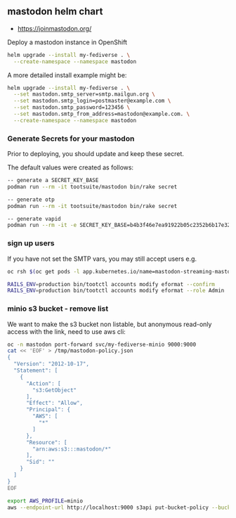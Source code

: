 ## mastodon helm chart

- https://joinmastodon.org/

Deploy a mastodon instance in OpenShift

```bash
helm upgrade --install my-fediverse . \
  --create-namespace --namespace mastodon
```

A more detailed install example might be:

```bash
helm upgrade --install my-fediverse . \
  --set mastodon.smtp_server=smtp.mailgun.org \
  --set mastodon.smtp_login=postmaster@example.com \
  --set mastodon.smtp_password=123456 \
  --set mastodon.smtp_from_address=mastodon@example.com. \
  --create-namespace --namespace mastodon
```

### Generate Secrets for your mastodon

Prior to deploying, you should update and keep these secret.

The default values were created as follows:

```bash
-- generate a SECRET_KEY_BASE
podman run --rm -it tootsuite/mastodon bin/rake secret

-- generate otp
podman run --rm -it tootsuite/mastodon bin/rake secret

-- generate vapid
podman run --rm -it -e SECRET_KEY_BASE=b4b3f46e7ea91922b05c2352b6b17e32f87611b85c1ba65d1219d44a1bbb172dbd416c35bfd32a83ae19f11d2f2c38689af7e2493d018aa939459ccd3c449d93 -e OTP_SECRET=c1bbee5bdff1c3dbbf96d68d71c0b95f4ed76947cf1d4caf42d7053c3c062c77686d17c2a7119674c3f15a15586bd72dcb9fd3941bd4bf44f74acdbb381ed320 tootsuite/mastodon bundle exec rake mastodon:webpush:generate_vapid_key
```

### sign up users

If you have not set the SMTP vars, you may still accept users e.g.
```bash
oc rsh $(oc get pods -l app.kubernetes.io/name=mastodon-streaming-mastodon -o name)

RAILS_ENV=production bin/tootctl accounts modify eformat --confirm
RAILS_ENV=production bin/tootctl accounts modify eformat --role Admin
```

### minio s3 bucket - remove list

We want to make the s3 bucket non listable, but anonymous read-only access with the link, need to use aws cli:

```bash
oc -n mastodon port-forward svc/my-fediverse-minio 9000:9000
cat << 'EOF' > /tmp/mastodon-policy.json
{
  "Version": "2012-10-17",
  "Statement": [
    {
      "Action": [
        "s3:GetObject"
      ],
      "Effect": "Allow",
      "Principal": {
        "AWS": [
          "*"
        ]
      },
      "Resource": [
        "arn:aws:s3:::mastodon/*"
      ],
      "Sid": ""
    }
  ]
}
EOF

export AWS_PROFILE=minio
aws --endpoint-url http://localhost:9000 s3api put-bucket-policy --bucket mastodon --policy file:///tmp/mastodon-policy.json
```
